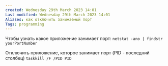 ```yaml
---
created: Wednesday 29th March 2023 14:01
Last modified: Wednesday 29th March 2023 14:01
Aliases: как отключить занимаемый порт
Tags: programming
---
```


Чтобы узнать какое приложение занимает порт:
`netstat -ano | findstr yourPortNumber`

Отключить приложение, которое занимает порт (PID - последний столбец)
`taskkill /F /PID PID`